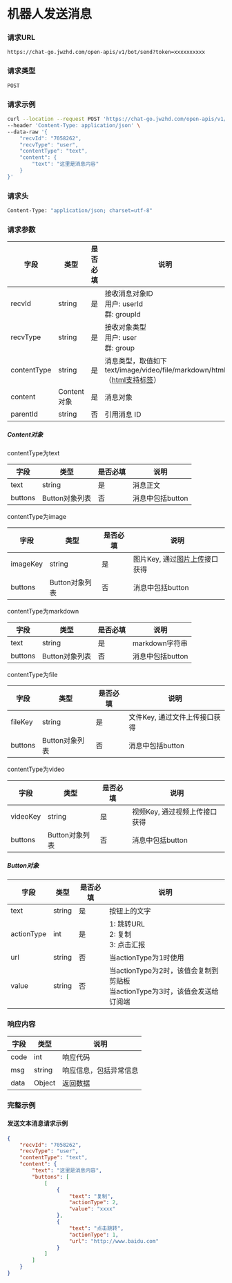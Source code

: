 # 机器人发送消息

### 请求URL

`https://chat-go.jwzhd.com/open-apis/v1/bot/send?token=xxxxxxxxxx`

### 请求类型

`POST`

### 请求示例

```bash
curl --location --request POST 'https://chat-go.jwzhd.com/open-apis/v1/bot/send?token=xxxxxxxxxx' \
--header 'Content-Type: application/json' \
--data-raw '{
    "recvId": "7058262",
    "recvType": "user",
    "contentType": "text",
    "content": {
        "text": "这里是消息内容"
    }
}'
```

### 请求头

```bash
Content-Type: "application/json; charset=utf-8"
```

### 请求参数

| 字段        | 类型        | 是否必填 | 说明                                                                                                          |
| ----------- | ----------- | -------- | ------------------------------------------------------------------------------------------------------------- |
| recvId      | string      | 是       | 接收消息对象ID<br/>用户: userId<br/>群: groupId                                                               |
| recvType    | string      | 是       | 接收对象类型<br/>用户: user<br/>群: group                                                                     |
| contentType | string      | 是       | 消息类型，取值如下<br/>text/image/video/file/markdown/html （[html支持标签](https://www.yhchat.com/c/p/863)） |
| content     | Content对象 | 是       | 消息对象                                                                                                      |
| parentId    | string      | 否       | 引用消息 ID                                                                                                   |

##### Content对象

contentType为text

| 字段    | 类型           | 是否必填 | 说明             |
| ------- | -------------- | -------- | ---------------- |
| text    | string         | 是       | 消息正文         |
| buttons | Button对象列表 | 否       | 消息中包括button |

contentType为image

| 字段     | 类型           | 是否必填 | 说明                                                                     |
| -------- | -------------- | -------- | ------------------------------------------------------------------------ |
| imageKey | string         | 是       | 图片Key, 通过[图片上传](https://www.yhchat.com/document/400-452)接口获得 |
| buttons  | Button对象列表 | 否       | 消息中包括button                                                         |

contentType为markdown

| 字段    | 类型           | 是否必填 | 说明             |
| ------- | -------------- | -------- | ---------------- |
| text    | string         | 是       | markdown字符串   |
| buttons | Button对象列表 | 否       | 消息中包括button |

contentType为file

| 字段    | 类型           | 是否必填 | 说明                          |
| ------- | -------------- | -------- | ----------------------------- |
| fileKey | string         | 是       | 文件Key, 通过文件上传接口获得 |
| buttons | Button对象列表 | 否       | 消息中包括button              |

contentType为video

| 字段     | 类型           | 是否必填 | 说明                          |
| -------- | -------------- | -------- | ----------------------------- |
| videoKey | string         | 是       | 视频Key, 通过视频上传接口获得 |
| buttons  | Button对象列表 | 否       | 消息中包括button              |

##### Button对象

| 字段       | 类型   | 是否必填 | 说明                                                                            |
| ---------- | ------ | -------- | ------------------------------------------------------------------------------- |
| text       | string | 是       | 按钮上的文字                                                                    |
| actionType | int    | 是       | 1: 跳转URL<br/>2: 复制<br/>3: 点击汇报                                          |
| url        | string | 否       | 当actionType为1时使用                                                           |
| value      | string | 否       | 当actionType为2时，该值会复制到剪贴板<br/>当actionType为3时，该值会发送给订阅端 |

### 响应内容

| 字段 | 类型   | 说明                   |
| ---- | ------ | ---------------------- |
| code | int    | 响应代码               |
| msg  | string | 响应信息，包括异常信息 |
| data | Object | 返回数据               |

### 完整示例

#### 发送文本消息请求示例

```json
{
    "recvId": "7058262",
    "recvType": "user",
    "contentType": "text",
    "content": {
        "text": "这里是消息内容",
        "buttons": [
            [
                {
                    "text": "复制",
                    "actionType": 2,
                    "value": "xxxx"
                },
                {
                    "text": "点击跳转",
                    "actionType": 1,
                    "url": "http://www.baidu.com"
                }
            ]
        ]
    }
}
```
